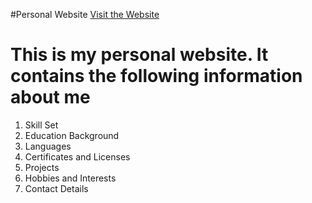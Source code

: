 #Personal Website
  <a href="https://srimanpolusani.github.io/personal_website/">Visit the Website</a>
  <h1>This is my personal website. It contains the following information about me</h1>
  <ol>
    <li>Skill Set</li>
    <li>Education Background</li>
    <li>Languages</li>
    <li>Certificates and Licenses</li>
    <li>Projects</li>
    <li>Hobbies and Interests</li>
    <li>Contact Details</li>
  </ol>
